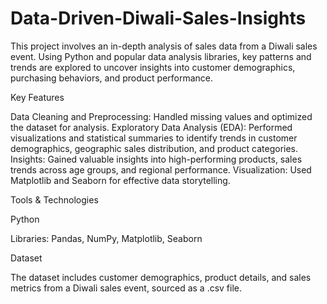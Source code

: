 # Data-Driven-Diwali-Sales-Insights
This project involves an in-depth analysis of sales data from a Diwali sales event. Using Python and popular data analysis libraries, key patterns and trends are explored to uncover insights into customer demographics, purchasing behaviors, and product performance.


Key Features

Data Cleaning and Preprocessing: Handled missing values and optimized the dataset for analysis.
Exploratory Data Analysis (EDA): Performed visualizations and statistical summaries to identify trends in customer demographics, geographic sales distribution, and product categories.
Insights: Gained valuable insights into high-performing products, sales trends across age groups, and regional performance.
Visualization: Used Matplotlib and Seaborn for effective data storytelling.


Tools & Technologies

Python

Libraries: Pandas, NumPy, Matplotlib, Seaborn


Dataset

The dataset includes customer demographics, product details, and sales metrics from a Diwali sales event, sourced as a .csv file.
